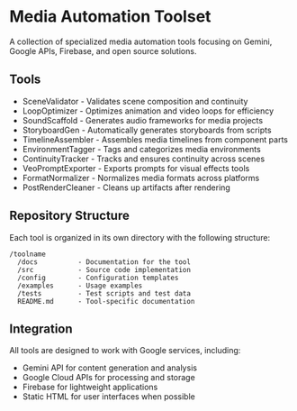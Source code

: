 # Media Automation Toolset

A collection of specialized media automation tools focusing on Gemini, Google APIs, Firebase, and open source solutions.

## Tools

- SceneValidator - Validates scene composition and continuity
- LoopOptimizer - Optimizes animation and video loops for efficiency
- SoundScaffold - Generates audio frameworks for media projects
- StoryboardGen - Automatically generates storyboards from scripts
- TimelineAssembler - Assembles media timelines from component parts
- EnvironmentTagger - Tags and categorizes media environments
- ContinuityTracker - Tracks and ensures continuity across scenes
- VeoPromptExporter - Exports prompts for visual effects tools
- FormatNormalizer - Normalizes media formats across platforms
- PostRenderCleaner - Cleans up artifacts after rendering

## Repository Structure

Each tool is organized in its own directory with the following structure:

```
/toolname
  /docs          - Documentation for the tool
  /src           - Source code implementation
  /config        - Configuration templates
  /examples      - Usage examples
  /tests         - Test scripts and test data
  README.md      - Tool-specific documentation
```

## Integration

All tools are designed to work with Google services, including:

- Gemini API for content generation and analysis
- Google Cloud APIs for processing and storage
- Firebase for lightweight applications
- Static HTML for user interfaces when possible
